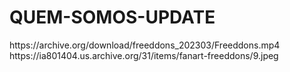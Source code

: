 # QUEM-SOMOS-UPDATE


<item>
<title>[COLOR silver][B] FREEDDONS REPOSITÓRIO [/COLOR][/B][COLOR yellow]  FULL HD  [B][/COLOR][/B]</title>
<link>https://archive.org/download/freeddons_202303/Freeddons.mp4</link>
<thumbnail></thumbnail>
<fanart>https://ia801404.us.archive.org/31/items/fanart-freeddons/9.jpeg</fanart>
<info></info>
</item>
